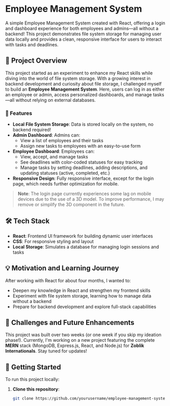 # Employee Management System

A simple Employee Management System created with React, offering a login and dashboard experience for both employees and admins—all without a backend! This project demonstrates file system storage for managing user data locally and provides a clean, responsive interface for users to interact with tasks and deadlines.

## 🚀 Project Overview

This project started as an experiment to enhance my React skills while diving into the world of file system storage. With a growing interest in backend development and curiosity about file storage, I challenged myself to build an **Employee Management System**. Here, users can log in as either an employee or admin, access personalized dashboards, and manage tasks—all without relying on external databases.

### 🎯 Features

- **Local File System Storage**: Data is stored locally on the system, no backend required!
- **Admin Dashboard**: Admins can:
  - View a list of employees and their tasks
  - Assign new tasks to employees with an easy-to-use form
- **Employee Dashboard**: Employees can:
  - View, accept, and manage tasks
  - See deadlines with color-coded statuses for easy tracking
  - Manage tasks by setting deadlines, adding descriptions, and updating statuses (active, completed, etc.)
- **Responsive Design**: Fully responsive interface, except for the login page, which needs further optimization for mobile.

> **Note**: The login page currently experiences some lag on mobile devices due to the use of a 3D model. To improve performance, I may remove or simplify the 3D component in the future.

## 🛠️ Tech Stack

- **React**: Frontend UI framework for building dynamic user interfaces
- **CSS**: For responsive styling and layout
- **Local Storage**: Simulates a database for managing login sessions and tasks

## 💡 Motivation and Learning Journey

After working with React for about four months, I wanted to:
- Deepen my knowledge in React and strengthen my frontend skills
- Experiment with file system storage, learning how to manage data without a backend
- Prepare for backend development and explore full-stack capabilities

## 🚧 Challenges and Future Enhancements

This project was built over two weeks (or one week if you skip my ideation phase!). Currently, I'm working on a new project featuring the complete **MERN** stack (MongoDB, Express.js, React, and Node.js) for **Zoblik Internationals**. Stay tuned for updates!

## 🔧 Getting Started

To run this project locally:

1. **Clone this repository**:
   ```bash
   git clone https://github.com/yourusername/employee-management-system.git
